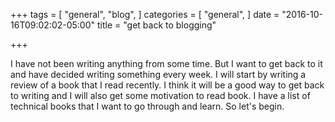+++
tags = [
  "general",
  "blog",
]
categories = [
  "general",
]
date = "2016-10-16T09:02:02-05:00"
title = "get back to blogging"

+++

I have not been writing anything from some time. But I want to get back to it and have decided writing something every week. I will start by writing a review of a book that I read recently. I think it will be a good way to get back to writing and I will also get some motivation to read book. I have a list of technical books that I want to go through and learn. So let's begin.
